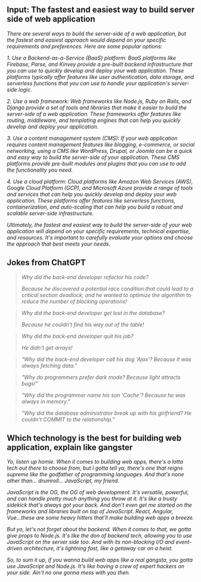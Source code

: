 ## Input: The fastest and easiest way to build server side of web application

*There are several ways to build the server-side of a web application, but the fastest and easiest approach would depend on your specific requirements and preferences. Here are some popular options:*

*1. Use a Backend-as-a-Service (BaaS) platform: BaaS platforms like Firebase, Parse, and Kinvey provide a pre-built backend infrastructure that you can use to quickly develop and deploy your web application. These platforms typically offer features like user authentication, data storage, and serverless functions that you can use to handle your application's server-side logic.*

*2. Use a web framework: Web frameworks like Node.js, Ruby on Rails, and Django provide a set of tools and libraries that make it easier to build the server-side of a web application. These frameworks offer features like routing, middleware, and templating engines that can help you quickly develop and deploy your application.*

*3. Use a content management system (CMS): If your web application requires content management features like blogging, e-commerce, or social networking, using a CMS like WordPress, Drupal, or Joomla can be a quick and easy way to build the server-side of your application. These CMS platforms provide pre-built modules and plugins that you can use to add the functionality you need.*

*4. Use a cloud platform: Cloud platforms like Amazon Web Services (AWS), Google Cloud Platform (GCP), and Microsoft Azure provide a range of tools and services that can help you quickly develop and deploy your web application. These platforms offer features like serverless functions, containerization, and auto-scaling that can help you build a robust and scalable server-side infrastructure.*

*Ultimately, the fastest and easiest way to build the server-side of your web application will depend on your specific requirements, technical expertise, and resources. It's important to carefully evaluate your options and choose the approach that best meets your needs.*

## Jokes from ChatGPT

> *Why did the back-end developer refactor his code?*
>
> *Because he discovered a potential race condition that could lead to a critical section deadlock, and he wanted to optimize the algorithm to reduce the number of blocking operations!*

> *Why did the back-end developer get lost in the database?*
>
> *Because he couldn't find his way out of the table!*

> *Why did the back-end developer quit his job?*
>
> *He didn't get arrays!*

> *"Why did the back-end developer call his dog 'Ajax'? Because it was always fetching data."*

> *"Why do programmers prefer dark mode? Because light attracts bugs!"*

> *"Why did the programmer name his son 'Cache'? Because he was always in memory."*

> *"Why did the database administrator break up with his girlfriend? He couldn't COMMIT to the relationship."*


## Which technology is the best for building web application, explain like gangster

*Yo, listen up homie. When it comes to building web apps, there's a lotta tech out there to choose from, but I gotta tell ya, there's one that reigns supreme like the godfather of programming languages. And that's none other than... drumroll... JavaScript, my friend.*

*JavaScript is the OG, the OG of web development. It's versatile, powerful, and can handle pretty much anything you throw at it. It's like a trusty sidekick that's always got your back. And don't even get me started on the frameworks and libraries built on top of JavaScript. React, Angular, Vue...these are some heavy hitters that'll make building web apps a breeze.*

*But yo, let's not forget about the backend. When it comes to that, we gotta give props to Node.js. It's like the don of backend tech, allowing you to use JavaScript on the server side too. And with its non-blocking I/O and event-driven architecture, it's lightning fast, like a getaway car on a heist.*

*So, to sum it up, if you wanna build web apps like a real gangsta, you gotta use JavaScript and Node.js. It's like having a crew of expert hackers on your side. Ain't no one gonna mess with you then.*
